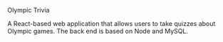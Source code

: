 Olympic Trivia

A React-based web application that allows users to take quizzes about Olympic games. The back end is based on Node and MySQL.
